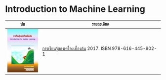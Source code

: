 # Introduction to Machine Learning

| ปก | รายละเอียด |
|---|---|
| <img src="https://github.com/tatpongkatanyukul/Books/raw/main/MLBook/cover2.png" alt="Mountain-car cover" style="width:100px;"/> | [การเรียนรู้ของเครื่องเบื้องต้น](https://github.com/tatpongkatanyukul/Books/tree/main/MLBook) 2017. ISBN 978-616-445-902-1 |
